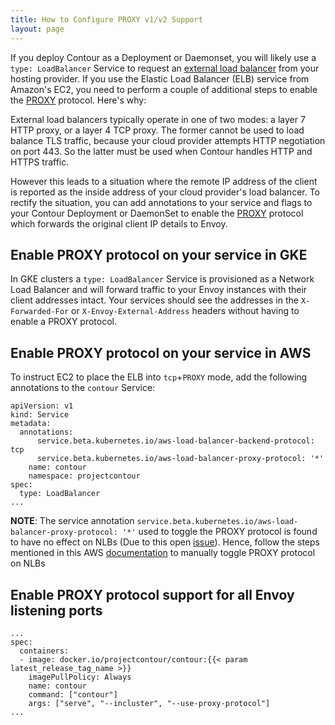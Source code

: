 ```yaml
---
title: How to Configure PROXY v1/v2 Support
layout: page
---
```


If you deploy Contour as a Deployment or Daemonset, you will likely use a `type: LoadBalancer` Service to request an [external load balancer][1] from your hosting provider.
If you use the Elastic Load Balancer (ELB) service from Amazon's EC2, you need to perform a couple of additional steps to enable the [PROXY][0] protocol. Here's why:

External load balancers typically operate in one of two modes: a layer 7 HTTP proxy, or a layer 4 TCP proxy.
The former cannot be used to load balance TLS traffic, because your cloud provider attempts HTTP negotiation on port 443.
So the latter must be used when Contour handles HTTP and HTTPS traffic.

However this leads to a situation where the remote IP address of the client is reported as the inside address of your cloud provider's load balancer.
To rectify the situation, you can add annotations to your service and flags to your Contour Deployment or DaemonSet to enable the [PROXY][0] protocol which forwards the original client IP details to Envoy. 

## Enable PROXY protocol on your service in GKE

In GKE clusters a `type: LoadBalancer` Service is provisioned as a Network Load Balancer and will forward traffic to your Envoy instances with their client addresses intact.
Your services should see the addresses in the `X-Forwarded-For` or `X-Envoy-External-Address` headers without having to enable a PROXY protocol.

## Enable PROXY protocol on your service in AWS

To instruct EC2 to place the ELB into `tcp`+`PROXY` mode, add the following annotations to the `contour` Service:

```
apiVersion: v1
kind: Service
metadata:
  annotations:
      service.beta.kubernetes.io/aws-load-balancer-backend-protocol: tcp
      service.beta.kubernetes.io/aws-load-balancer-proxy-protocol: '*'
    name: contour
    namespace: projectcontour
spec:
  type: LoadBalancer
...
```

**NOTE**: The service annotation `service.beta.kubernetes.io/aws-load-balancer-proxy-protocol: '*'` used to toggle the PROXY protocol is found to have no effect on NLBs (Due to this open [issue][2]). Hence, follow the steps mentioned in this AWS [documentation][3] to manually toggle PROXY protocol on NLBs

## Enable PROXY protocol support for all Envoy listening ports

```
...
spec:
  containers:
  - image: docker.io/projectcontour/contour:{{< param latest_release_tag_name >}}
    imagePullPolicy: Always
    name: contour
    command: ["contour"]
    args: ["serve", "--incluster", "--use-proxy-protocol"]
...
```

[0]: http://www.haproxy.org/download/1.8/doc/proxy-protocol.txt
[1]: https://kubernetes.io/docs/tasks/access-application-cluster/create-external-load-balancer
[2]: https://github.com/kubernetes/kubernetes/issues/57250
[3]: https://docs.aws.amazon.com/elasticloadbalancing/latest/network/load-balancer-target-groups.html#enable-proxy-protocol
